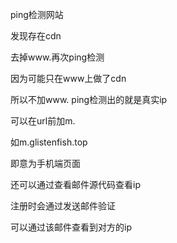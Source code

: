 ping检测网站

发现存在cdn

去掉www.再次ping检测

因为可能只在www上做了cdn

所以不加www. ping检测出的就是真实ip



可以在url前加m.

如m.glistenfish.top

即意为手机端页面



还可以通过查看邮件源代码查看ip

注册时会通过发送邮件验证

可以通过该邮件查看到对方的ip